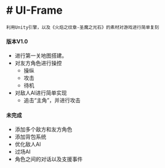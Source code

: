 # # UI-Frame

	利用Unity引擎，以及《火焰之纹章-圣魔之光石》的素材对游戏进行简单复刻

#### 版本V1.0
+ 进行第一关地图搭建。
+ 对友方角色进行操控
    + 操纵
    + 攻击
    + 待机
+  对敌人AI进行简单实现
    + 追击“主角”，并进行攻击

	
#### 未完成
+ 添加多个敌方和友方角色
+ 添加背包系统
+ 优化敌人AI
+ 过场AI
+ 角色之间的对话以及支援事件
